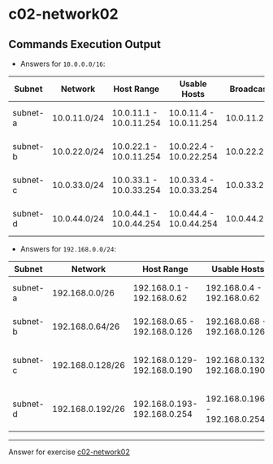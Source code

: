 # c02-network02

## Commands Execution Output

- Answers for `10.0.0.0/16`:

|Subnet|Network|Host Range|Usable Hosts|Broadcast|AWS Reserved|
|---|---|---|---|---|---|
|subnet-a| 10.0.11.0/24 | 10.0.11.1 - 10.0.11.254 | 10.0.11.4 - 10.0.11.254 | 10.0.11.255 | 10.0.11.0 - 10.0.11.3, 10.0.11.255
|subnet-b| 10.0.22.0/24 | 10.0.22.1 - 10.0.11.254 | 10.0.22.4 - 10.0.22.254 | 10.0.22.255 | 10.0.22.0 - 10.0.22.3, 10.0.22.255
|subnet-c| 10.0.33.0/24 | 10.0.33.1 - 10.0.33.254 | 10.0.33.4 - 10.0.33.254 | 10.0.33.255 | 10.0.33.0 - 10.0.33.3, 10.0.33.255
|subnet-d| 10.0.44.0/24 | 10.0.44.1 - 10.0.44.254 | 10.0.44.4 - 10.0.44.254 | 10.0.44.255 | 10.0.44.0 - 10.0.44.3, 10.0.44.255

- Answers for `192.168.0.0/24`:

|Subnet|Network|Host Range|Usable Hosts|Broadcast|AWS Reserved|
|---|---|---|---|---|---|
|subnet-a| 192.168.0.0/26 | 192.168.0.1 - 192.168.0.62 | 192.168.0.4 - 192.168.0.62 | 192.168.0.63 | 192.168.0.0 - 192.168.0.3, 192.168.0.63
|subnet-b| 192.168.0.64/26 | 192.168.0.65 - 192.168.0.126 | 192.168.0.68 - 192.168.0.126 | 192.168.0.127 | 192.168.0.64 - 192.168.0.67, 192.168.0.127
|subnet-c| 192.168.0.128/26 | 192.168.0.129-192.168.0.190 | 192.168.0.132-192.168.0.190 | 192.168.0.191 | 192.168.0.128 - 192.168.0.131, 192.168.0.191
|subnet-d| 192.168.0.192/26 | 192.168.0.193-192.168.0.254 | 192.168.0.196 - 192.168.0.254 | 192.168.0.255 | 192.168.0.192 - 192.168.0.195, 192.168.0.255

<!-- Don't change anything below this point-->
***
Answer for exercise [c02-network02](https://github.com/devopsacademyau/academy/blob/893381c6f0b69434d9e8597d3d4b1c17f9bc1371/classes/02class/exercises/c02-network02/README.md)